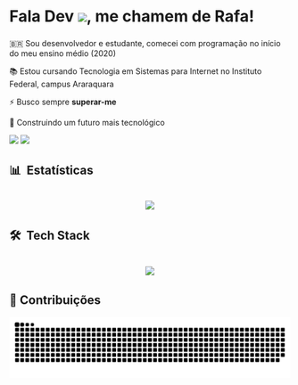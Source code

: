 <h1 align="left">Fala Dev <img src="https://raw.githubusercontent.com/kaueMarques/kaueMarques/master/hi.gif" height="30px">, me chamem de Rafa!</h1>
<h3 align="left"> </h3>

<div align="left">
 
 🇧🇷 Sou desenvolvedor e estudante, comecei com programação no início do meu ensino médio (2020)
 
 📚 Estou cursando Tecnologia em Sistemas para Internet no Instituto Federal, campus Araraquara

 ⚡ Busco sempre **superar-me**

 🚀 Construindo um futuro mais tecnológico
 </div>

<div> 
  <a href = "mailto:rafaeldavi8086@gmail.com"><img src="https://img.shields.io/badge/Gmail-333333?style=for-the-badge&logo=gmail&logoColor=red" /></a>
  <a href="https://www.linkedin.com/in/rafael-matias-dev" target="_blank"><img src="https://img.shields.io/badge/-LinkedIn-%230077B5?style=for-the-badge&logo=linkedin&logoColor=white" target="_blank"></a> 
</div>

## 📊 &nbsp;Estatísticas
<br/>
<div align="center">
  <a href="https://github.com/rafaelmatiass">
<!--     <img height="150em" src="https://github-readme-stats.vercel.app/api?username=rafaelmatiass&count_private=true&include_all_commits=true&show_icons=true&theme=dracula&hide_border=false&show_owner=true"/> -->
    <img height="150em" src="https://github-readme-stats.vercel.app/api/top-langs/?username=rafaelmatiass&theme=dracula&hide_border=false&&layout=compact"/>
  </a>
</div>

## 🛠 &nbsp;Tech Stack
<br/>
<div align="center">
    <img src="https://skillicons.dev/icons?i=html,css,c,java,javascript,typescript,nextjs,nestjs,git,prisma,python,tailwind,mysql,react,nodejs" />
</div>

## 🐍 Contribuições 
<picture>
  <source media="(prefers-color-scheme: dark)" srcset="https://raw.githubusercontent.com/RafaelMatiass/RafaelMatiass/output/github-contribution-grid-snake-dark.svg">
  <source media="(prefers-color-scheme: light)" srcset="https://raw.githubusercontent.com/RafaelMatiass/RafaelMatiass/output/github-contribution-grid-snake.svg">
  <img alt="github contribution grid snake animation" src="https://raw.githubusercontent.com/RafaelMatiass/RafaelMatiass/output/github-contribution-grid-snake.svg">
</picture>
